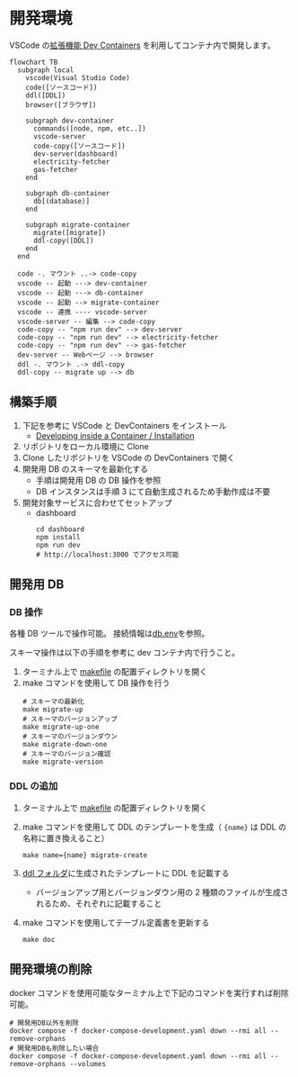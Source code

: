 # 開発環境

VSCode の[拡張機能 Dev Containers](https://code.visualstudio.com/docs/devcontainers/containers) を利用してコンテナ内で開発します。

```mermaid
flowchart TB
  subgraph local
    vscode(Visual Studio Code)
    code([ソースコード])
    ddl([DDL])
    browser([ブラウザ])

    subgraph dev-container
      commands([node, npm, etc..])
      vscode-server
      code-copy([ソースコード])
      dev-server(dashboard)
      electricity-fetcher
      gas-fetcher
    end

    subgraph db-container
      db[(database)]
    end

    subgraph migrate-container
      migrate([migrate])
      ddl-copy([DDL])
    end
  end

  code -. マウント ..-> code-copy
  vscode -- 起動 ---> dev-container
  vscode -- 起動 ---> db-container
  vscode -- 起動 --> migrate-container
  vscode -- 連携 ---- vscode-server
  vscode-server -- 編集 --> code-copy
  code-copy -- "npm run dev" --> dev-server
  code-copy -- "npm run dev" --> electricity-fetcher
  code-copy -- "npm run dev" --> gas-fetcher
  dev-server -- Webページ --> browser
  ddl -. マウント .-> ddl-copy
  ddl-copy -- migrate up --> db
```

## 構築手順

1. 下記を参考に VSCode と DevContainers をインストール
   - [Developing inside a Container / Installation](https://code.visualstudio.com/docs/devcontainers/containers#_installation)
2. リポジトリをローカル環境に Clone
3. Clone したリポジトリを VSCode の DevContainers で開く
4. 開発用 DB のスキーマを最新化する
   - 手順は開発用 DB の DB 操作を参照
   - DB インスタンスは手順 3 にて自動生成されるため手動作成は不要
5. 開発対象サービスに合わせてセットアップ
   - dashboard
     ```
     cd dashboard
     npm install
     npm run dev
     # http://localhost:3000 でアクセス可能
     ```

## 開発用 DB

### DB 操作

各種 DB ツールで操作可能。
接続情報は[db.env](../.devcontainer/db.env)を参照。

スキーマ操作は以下の手順を参考に dev コンテナ内で行うこと。

1. ターミナル上で [makefile](../db/makefile) の配置ディレクトリを開く
2. make コマンドを使用して DB 操作を行う
   ```
   # スキーマの最新化
   make migrate-up
   # スキーマのバージョンアップ
   make migrate-up-one
   # スキーマのバージョンダウン
   make migrate-down-one
   # スキーマのバージョン確認
   make migrate-version
   ```

### DDL の追加

1. ターミナル上で [makefile](../db/makefile) の配置ディレクトリを開く
2. make コマンドを使用して DDL のテンプレートを生成（ `{name}` は DDL の名称に置き換えること）
   ```
   make name={name} migrate-create
   ```
3. [ddl フォルダ](../db/ddl/)に生成されたテンプレートに DDL を記載する

   - バージョンアップ用とバージョンダウン用の 2 種類のファイルが生成されるため、それぞれに記載すること

4. make コマンドを使用してテーブル定義書を更新する
   ```
   make doc
   ```

## 開発環境の削除

docker コマンドを使用可能なターミナル上で下記のコマンドを実行すれば削除可能。

```
# 開発用DB以外を削除
docker compose -f docker-compose-development.yaml down --rmi all --remove-orphans
# 開発用DBも削除したい場合
docker compose -f docker-compose-development.yaml down --rmi all --remove-orphans --volumes
```

